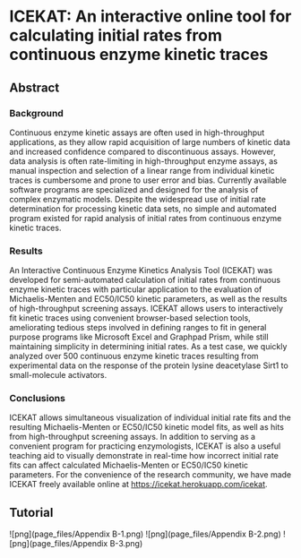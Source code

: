 # ICEKAT: An interactive online tool for calculating initial rates from continuous enzyme kinetic traces

## Abstract

### Background
Continuous enzyme kinetic assays are often used in high-throughput applications,
as they allow rapid acquisition of large numbers of kinetic data and increased
confidence compared to discontinuous assays. However, data analysis is often
rate-limiting in high-throughput enzyme assays, as manual inspection and
selection of a linear range from individual kinetic traces is cumbersome and prone
to user error and bias. Currently available software programs are specialized and
designed for the analysis of complex enzymatic models. Despite the widespread
use of initial rate determination for processing kinetic data sets, no simple and
automated program existed for rapid analysis of initial rates from continuous
enzyme kinetic traces.

### Results
An Interactive Continuous Enzyme Kinetics Analysis Tool (ICEKAT) was
developed for semi-automated calculation of initial rates from continuous enzyme
kinetic traces with particular application to the evaluation of Michaelis-Menten
and EC50/IC50 kinetic parameters, as well as the results of high-throughput
screening assays. ICEKAT allows users to interactively fit kinetic traces using
convenient browser-based selection tools, ameliorating tedious steps involved in
defining ranges to fit in general purpose programs like Microsoft Excel and
Graphpad Prism, while still maintaining simplicity in determining initial rates. As
a test case, we quickly analyzed over 500 continuous enzyme kinetic traces
resulting from experimental data on the response of the protein lysine deacetylase
Sirt1 to small-molecule activators.

### Conclusions
ICEKAT allows simultaneous visualization of individual initial rate fits and the
resulting Michaelis-Menten or EC50/IC50 kinetic model fits, as well as hits from
high-throughput screening assays. In addition to serving as a convenient program
for practicing enzymologists, ICEKAT is also a useful teaching aid to visually
demonstrate in real-time how incorrect initial rate fits can affect calculated
Michaelis-Menten or EC50/IC50 kinetic parameters. For the convenience of the
research community, we have made ICEKAT freely available online at
https://icekat.herokuapp.com/icekat.

## Tutorial
![png](page_files/Appendix B-1.png)
![png](page_files/Appendix B-2.png)
![png](page_files/Appendix B-3.png)